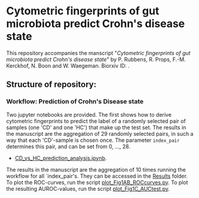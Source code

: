 # Cytometric fingerprints of gut microbiota predict Crohn's disease state

This repository accompanies the manscript "*Cytometric fingerprints of gut microbiota predict Crohn's disease state*" by P. Rubbens, R. Props, F.-M. Kerckhof, N. Boon and W. Waegeman. Biorxiv ID: []().

## Structure of repository: 

### Workflow: Prediction of Crohn's Disease state
Two jupyter notebooks are provided. The first shows how to derive cytometric fingerprints to predict the label of a randomly selected pair of samples (one 'CD' and one 'HC') that make up the test set. The results in the manuscript are the aggregation of 29 randomly selected pairs, in such a way that each 'CD'-sample is chosen once. The parameter `index_pair` determines this pair, and can be set from 0, ..., 28. 
- [CD_vs_HC_prediction_analysis.ipynb](https://github.com/prubbens/PhenoGMM_CD/blob/master/CD_vs_HC_prediction_analysis.ipynb). 

The results in the manuscript are the aggregation of 10 times running the workflow for all `index_pair's. They can be accessed in the [Results](https://github.com/prubbens/PhenoGMM_CD/tree/master/Results) folder. To plot the ROC-curves, run the script [plot_Fig1AB_ROCcurves.py](https://github.com/prubbens/PhenoGMM_CD/blob/master/plot_Fig1AB_ROCcurves.py). 
To plot the resulting AUROC-values, run the script [plot_Fig1C_AUCtest.py](https://github.com/prubbens/PhenoGMM_CD/blob/master/plot_Fig1C_AUCtest.py). 

